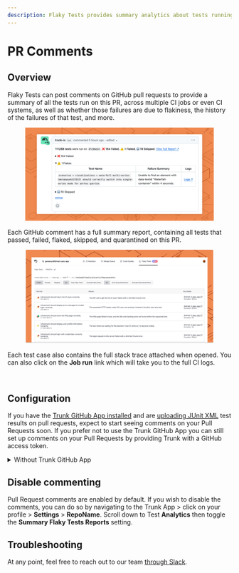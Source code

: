 ```yaml
---
description: Flaky Tests provides summary analytics about tests running on Pull Requests.
---
```


# PR Comments

## Overview

Flaky Tests can post comments on GitHub pull requests to provide a summary of all the tests run on this PR, across multiple CI jobs or even CI systems, as well as whether those failures are due to flakiness, the history of the failures of that test, and more.

<figure><picture><source srcset="../.gitbook/assets/github-comment-dark.png" media="(prefers-color-scheme: dark)"><img src="../.gitbook/assets/github-comment-light.png" alt=""></picture><figcaption></figcaption></figure>

Each GitHub comment has a full summary report, containing all tests that passed, failed, flaked, skipped, and quarantined on this PR.

<figure><picture><source srcset="../.gitbook/assets/pr-test-summary (1).png" media="(prefers-color-scheme: dark)"><img src="../.gitbook/assets/pr-test-summary.png" alt=""></picture><figcaption></figcaption></figure>

Each test case also contains the full stack trace attached when opened. You can also click on the **Job run** link which will take you to the full CI logs.

<figure><picture><source srcset="../.gitbook/assets/app.trunk-staging.io_totally-real-saas_flaky-tests_test_6675ee1f-49c5-5400-a6e1-96292a9307ec_status_repo=gewenyu99/real-saas-app&#x26;intervalDays=14%20(4).png" media="(prefers-color-scheme: dark)"><img src="../.gitbook/assets/app.trunk-staging.io_totally-real-saas_flaky-tests_test_6675ee1f-49c5-5400-a6e1-96292a9307ec_status_repo=gewenyu99/real-saas-app&#x26;intervalDays=14%20(5).png" alt=""></picture><figcaption></figcaption></figure>

## Configuration

If you have the [Trunk GitHub App installed](https://docs.trunk.io/administration/github-app-permissions) and are [uploading JUnit XML](get-started/frameworks/) test results on pull requests, expect to start seeing comments on your Pull Requests soon. If you prefer not to use the Trunk GitHub App you can still set up comments on your Pull Requests by providing Trunk with a GitHub access token.

<details>

<summary>Without Trunk GitHub App</summary>

It's recommended that the Trunk GitHub App be used to manage GitHub comments. If you need to generate comments without the Trunk GitHub app, you can do so with a service account and an API token.

1. Create a dedicated GitHub SVC account (Service Account) with access to the repositories in your GitHub Organization that Flaky Tests will comment on e.g., `trunk-analytics-user`.
2. On [github.com](https://github.com/), for `trunk-analytics-user` (or whichever user you wish to use), generate a [_Personal access token_](https://docs.github.com/en/authentication/keeping-your-account-and-data-secure/managing-your-personal-access-tokens) by navigating to **Settings** > **Developer settings** > **Personal access token** > **Fine-grained tokens** > **Generate new token**.
3. Name the new token something memorable. ex: `trunk-flaky-tests-token`.
4. The expiry time is up to you - however long you wish to try out Flaky Tests comments/how often you are willing to rotate the token. For a longer-term solution, consider installing the Trunk GitHub App.
5. The resource owner should be the GitHub Organization or user that owns the appropriate repositories. ([see note about GitHub Org Ownership settings](github-pull-request-comments.md#github-org-ownership))
6. Select the repositories you wish to enable comments on.
7. **Permissions** - you must enable **Issues (Read and write)** and **Pull requests (Read and write)**. Note: It is expected that metadata permissions automatically change.
8.  If everything looks good, scroll down to double check that your Overview for permissions looks something like the image below. If so, create the token.

    <figure><img src="../.gitbook/assets/Screenshot 2024-06-12 at 9.52.28 AM.png" alt=""><figcaption></figcaption></figure>
9. Once the token is generated, go back to the Trunk App ([app.trunk.io](https://app.trunk.io/login/?intent=flaky+tests) ) > click on your profile > **Settings** > **Manage** (under _Organization_) > **Organization GitHub Token** and enter the copied token into the text field, then finally press **Submit**.

You should see comments posted by your service account on your next PR.

**GitHub Org Ownership**

If you wish to set the resource owner to be a GitHub Organization, you should double check that this is allowed by navigating to your **GitHub Organization** > **Settings** > **Personal access tokens** > **Settings**. Make sure under "_Fine-grained personal access tokens_", you have _"Allow access via fine-grained personal access tokens"_ selected.

Once the token is created, the Organization admin may need to approve the request for the token. This can be done by going to **Github Organization** > **Settings** > **Personal access tokens** > **Pending requests**. To confirm that the token was set, you should be able to see it under **Active tokens**.

</details>

## Disable commenting

Pull Request comments are enabled by default. If you wish to disable the comments, you can do so by navigating to the Trunk App > click on your profile > **Settings** > **RepoName**. Scroll down to Test **Analytics** then toggle the **Summary Flaky Tests Reports** setting.

## Troubleshooting

At any point, feel free to reach out to our team [through Slack](https://slack.trunk.io).
